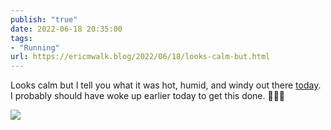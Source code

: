 ```yaml
---
publish: "true"
date: 2022-06-18 20:35:00
tags:
- "Running"
url: https://ericmwalk.blog/2022/06/18/looks-calm-but.html
---
```

Looks calm but I tell you what it was hot, humid, and windy out there [today](http://www.strava.com/activities/7330950336). I probably should have woke up earlier today to get this done. 🏃🏻‍♂️

![](https://ericmwalk.blog/uploads/2022/4303db8e12.jpg)